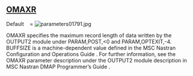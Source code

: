 ## [OMAXR](https://nexus.hexagon.com/documentationcenter/bundle/MSC_Nastran_2022.4/page/Nastran_Combined_Book/qrg/parameters/TOC.OMAXR.xhtml)

Default    =  ![parameters01791.jpg](https://help-be.hexagonmi.com/bundle/MSC_Nastran_2022.4/page/Nastran_Combined_Book/qrg/parameters/../../../assets/parameters01791.jpg?_LANG=enus)

OMAXR specifies the maximum record length of data written by the OUTPUT2 module under PARAM,POST,<0 and PARAM,OPTEXIT,-4. BUFFSIZE is a machine-dependent value defined in the  MSC Nastran Configuration and Operations Guide . For further information, see the OMAXR parameter description under the OUTPUT2 module description in    MSC Nastran DMAP Programmer’s Guide   .

